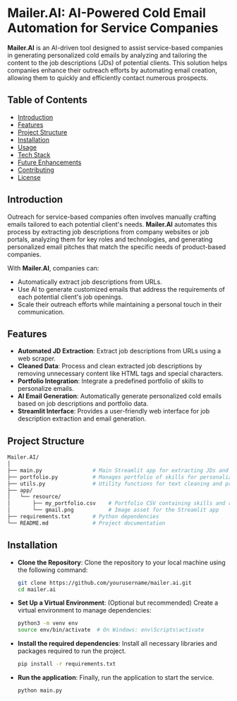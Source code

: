 # Mailer.AI: AI-Powered Cold Email Automation for Service Companies

**Mailer.AI** is an AI-driven tool designed to assist service-based companies in generating personalized cold emails by analyzing and tailoring the content to the job descriptions (JDs) of potential clients. This solution helps companies enhance their outreach efforts by automating email creation, allowing them to quickly and efficiently contact numerous prospects.

## Table of Contents
- [Introduction](#introduction)
- [Features](#features)
- [Project Structure](#project-structure)
- [Installation](#installation)
- [Usage](#usage)
- [Tech Stack](#tech-stack)
- [Future Enhancements](#future-enhancements)
- [Contributing](#contributing)
- [License](#license)

## Introduction

Outreach for service-based companies often involves manually crafting emails tailored to each potential client's needs. **Mailer.AI** automates this process by extracting job descriptions from company websites or job portals, analyzing them for key roles and technologies, and generating personalized email pitches that match the specific needs of product-based companies.

With **Mailer.AI**, companies can:
- Automatically extract job descriptions from URLs.
- Use AI to generate customized emails that address the requirements of each potential client's job openings.
- Scale their outreach efforts while maintaining a personal touch in their communication.

## Features

- **Automated JD Extraction**: Extract job descriptions from URLs using a web scraper.
- **Cleaned Data**: Process and clean extracted job descriptions by removing unnecessary content like HTML tags and special characters.
- **Portfolio Integration**: Integrate a predefined portfolio of skills to personalize emails.
- **AI Email Generation**: Automatically generate personalized cold emails based on job descriptions and portfolio data.
- **Streamlit Interface**: Provides a user-friendly web interface for job description extraction and email generation.

## Project Structure

```bash
Mailer.AI/
│
├── main.py                # Main Streamlit app for extracting JDs and generating emails
├── portfolio.py           # Manages portfolio of skills for personalized emails
├── utils.py               # Utility functions for text cleaning and processing
├── app/
│   └── resource/
│       ├── my_portfolio.csv    # Portfolio CSV containing skills and relevant links
│       └── gmail.png           # Image asset for the Streamlit app
├── requirements.txt       # Python dependencies
└── README.md              # Project documentation
```

## Installation

- **Clone the Repository**: Clone the repository to your local machine using the following command:
  ```bash
  git clone https://github.com/yourusername/mailer.ai.git
  cd mailer.ai
  ```
- **Set Up a Virtual Environment**: (Optional but recommended) Create a virtual environment to manage dependencies:
  ```bash
  python3 -m venv env
  source env/bin/activate  # On Windows: env\Scripts\activate
  ```
- **Install the required dependencies**: Install all necessary libraries and packages required to run the project.
  ```bash
  pip install -r requirements.txt
  ```
- **Run the application**: Finally, run the application to start the service.
  ```bash
  python main.py
  ```

 






